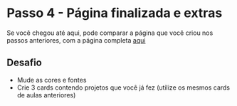 # Passo 4 - Página finalizada e extras
Se você chegou até aqui, pode comparar a página que você criou nos passos anteriores, com a página completa [aqui](/pasta4/)
## Desafio
* Mude as cores e fontes
* Crie 3 cards contendo projetos que você já fez (utilize os mesmos cards de aulas anteriores)
